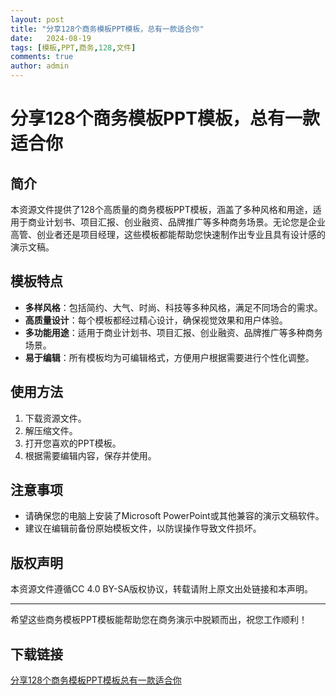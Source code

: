 ```yaml
---
layout: post
title: "分享128个商务模板PPT模板，总有一款适合你"
date:   2024-08-19
tags: [模板,PPT,商务,128,文件]
comments: true
author: admin
---
```

# 分享128个商务模板PPT模板，总有一款适合你

## 简介
本资源文件提供了128个高质量的商务模板PPT模板，涵盖了多种风格和用途，适用于商业计划书、项目汇报、创业融资、品牌推广等多种商务场景。无论您是企业高管、创业者还是项目经理，这些模板都能帮助您快速制作出专业且具有设计感的演示文稿。

## 模板特点
- **多样风格**：包括简约、大气、时尚、科技等多种风格，满足不同场合的需求。
- **高质量设计**：每个模板都经过精心设计，确保视觉效果和用户体验。
- **多功能用途**：适用于商业计划书、项目汇报、创业融资、品牌推广等多种商务场景。
- **易于编辑**：所有模板均为可编辑格式，方便用户根据需要进行个性化调整。

## 使用方法
1. 下载资源文件。
2. 解压缩文件。
3. 打开您喜欢的PPT模板。
4. 根据需要编辑内容，保存并使用。

## 注意事项
- 请确保您的电脑上安装了Microsoft PowerPoint或其他兼容的演示文稿软件。
- 建议在编辑前备份原始模板文件，以防误操作导致文件损坏。

## 版权声明
本资源文件遵循CC 4.0 BY-SA版权协议，转载请附上原文出处链接和本声明。

---

希望这些商务模板PPT模板能帮助您在商务演示中脱颖而出，祝您工作顺利！

## 下载链接

[分享128个商务模板PPT模板总有一款适合你](https://pan.quark.cn/s/1f4da1520288)